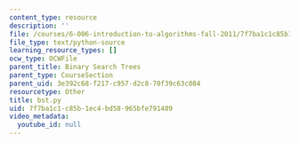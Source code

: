 ```yaml
---
content_type: resource
description: ''
file: /courses/6-006-introduction-to-algorithms-fall-2011/7f7ba1c1c85b1ec4bd58965bfe791489_bst.py
file_type: text/python-source
learning_resource_types: []
ocw_type: OCWFile
parent_title: Binary Search Trees
parent_type: CourseSection
parent_uid: 3e392c68-f217-c957-d2c8-70f39c63c084
resourcetype: Other
title: bst.py
uid: 7f7ba1c1-c85b-1ec4-bd58-965bfe791489
video_metadata:
  youtube_id: null
---
```

